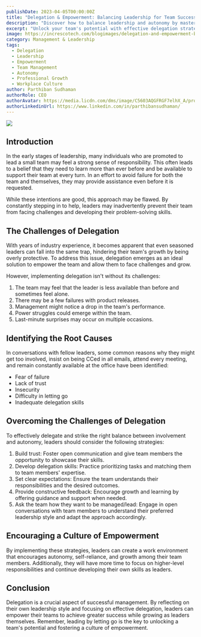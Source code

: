 ```yaml
---
publishDate: 2023-04-05T00:00:00Z
title: "Delegation & Empowerment: Balancing Leadership for Team Success"
description: "Discover how to balance leadership and autonomy by mastering the art of delegation. Empower your team to grow and achieve greater success while developing your own skills as a leader in this comprehensive guide. Learn how to overcome the challenges of delegation, build trust, and foster a culture of empowerment in the workplace."
excerpt: "Unlock your team's potential with effective delegation strategies. Balance leadership and autonomy, overcome challenges, and foster a thriving work environment for growth and success."
image: https://increscotech.com/blogimages/delegation-and-empowerment-balancing-leadership-for-team-success.jpeg
category: Management & Leadership
tags:
  - Delegation
  - Leadership
  - Empowerment
  - Team Management
  - Autonomy
  - Professional Growth
  - Workplace Culture
author: Parthiban Sudhaman
authorRole: CEO
authorAvatar: https://media.licdn.com/dms/image/C5603AQGFRGF7elhX_A/profile-displayphoto-shrink_800_800/0/1617151081605?e=1685577600&v=beta&t=gtKAwhp87sMtZtAl1wOz2qF03R41bhjYdagLTTXyY2A
authorLinkedinUrl: https://www.linkedin.com/in/parthibansudhaman/
---
```


![](https://increscotech.com/blogimages/delegation-and-empowerment-balancing-leadership-for-team-success.jpeg)

## Introduction

In the early stages of leadership, many individuals who are promoted to lead a small team may feel a strong sense of responsibility. This often leads to a belief that they need to learn more than ever before and be available to support their team at every turn. In an effort to avoid failure for both the team and themselves, they may provide assistance even before it is requested.

While these intentions are good, this approach may be flawed. By constantly stepping in to help, leaders may inadvertently prevent their team from facing challenges and developing their problem-solving skills.

## The Challenges of Delegation

With years of industry experience, it becomes apparent that even seasoned leaders can fall into the same trap, hindering their team's growth by being overly protective. To address this issue, delegation emerges as an ideal solution to empower the team and allow them to face challenges and grow.

However, implementing delegation isn't without its challenges:

1.  The team may feel that the leader is less available than before and sometimes feel alone.
2.  There may be a few failures with product releases.
3.  Management might notice a drop in the team's performance.
4.  Power struggles could emerge within the team.
5.  Last-minute surprises may occur on multiple occasions.

## Identifying the Root Causes

In conversations with fellow leaders, some common reasons why they might get too involved, insist on being CCed in all emails, attend every meeting, and remain constantly available at the office have been identified:

- Fear of failure
- Lack of trust
- Insecurity
- Difficulty in letting go
- Inadequate delegation skills

## Overcoming the Challenges of Delegation

To effectively delegate and strike the right balance between involvement and autonomy, leaders should consider the following strategies:

1.  Build trust: Foster open communication and give team members the opportunity to showcase their skills.
2.  Develop delegation skills: Practice prioritizing tasks and matching them to team members' expertise.
3.  Set clear expectations: Ensure the team understands their responsibilities and the desired outcomes.
4.  Provide constructive feedback: Encourage growth and learning by offering guidance and support when needed.
5.  Ask the team how they want to be managed/lead: Engage in open conversations with team members to understand their preferred leadership style and adapt the approach accordingly.

## Encouraging a Culture of Empowerment

By implementing these strategies, leaders can create a work environment that encourages autonomy, self-reliance, and growth among their team members. Additionally, they will have more time to focus on higher-level responsibilities and continue developing their own skills as leaders.

## Conclusion

Delegation is a crucial aspect of successful management. By reflecting on their own leadership style and focusing on effective delegation, leaders can empower their teams to achieve greater success while growing as leaders themselves. Remember, leading by letting go is the key to unlocking a team's potential and fostering a culture of empowerment.
